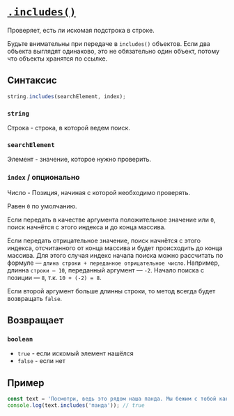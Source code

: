 # [`.includes()`](../index.md)

Проверяет, есть ли искомая подстрока в строке.

Будьте внимательны при передаче в `includes()` объектов. Если два объекта выглядят одинаково, это не обязательно один объект, потому что объекты хранятся по ссылке.

## Синтаксис

```js
string.includes(searchElement, index);
```

### `string`

Строка - строка, в которой ведем поиск.

### `searchElement`

Элемент - значение, которое нужно проверить.

### `index` / опционально

Число - Позиция, начиная с которой необходимо проверять.

Равен `0` по умолчанию.

Если передать в качестве аргумента положительное значение или `0`, поиск начнётся с этого индекса и до конца массива.

Если передать отрицательное значение, поиск начнётся с этого индекса, отсчитанного от конца массива и будет происходить до конца массива. Для этого случая индекс начала поиска можно рассчитать по формуле — `длина cтроки + переданное отрицательное число`. Например, длинна `строки — 10`, переданный аргумент — `-2`. Начало поиска с позиции — `8`, т.к. `10 + (-2) = 8`.

Если второй аргумент больше длинны строки, то метод всегда будет возвращать `false`.

## Возвращает

### `boolean`

- `true` - если искомый элемент нашёлся
- `false` - если нет

## Пример

```js
const text = 'Посмотри, ведь это рядом наша панда. Мы бежим с тобой как-будто от гепарда.';
console.log(text.includes('панда')); // true
```

